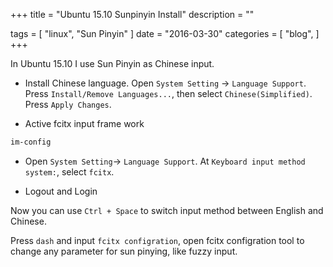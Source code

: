 +++
title = "Ubuntu 15.10 Sunpinyin Install"
description = ""

tags = [
    "linux",
    "Sun Pinyin"
]
date = "2016-03-30"
categories = [
    "blog",
]
+++

In Ubuntu 15.10 I use Sun Pinyin as Chinese input.

* Install Chinese language.
Open `System Setting` -> `Language Support`. Press `Install/Remove Languages...`, then select `Chinese(Simplified)`. Press `Apply Changes`.

* Active fcitx input frame work

```sh
im-config
```

* Open `System Setting`-> `Language Support`. At `Keyboard input method system:`, select `fcitx`.

* Logout and Login

Now you can use `Ctrl + Space` to switch input method between English and Chinese.

Press `dash` and input `fcitx configration`, open fcitx configration tool to change any parameter for sun pinying, like fuzzy input.
